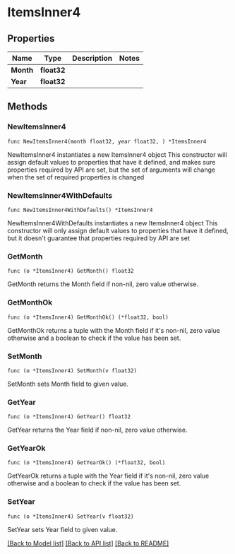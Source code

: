# ItemsInner4

## Properties

Name | Type | Description | Notes
------------ | ------------- | ------------- | -------------
**Month** | **float32** |  | 
**Year** | **float32** |  | 

## Methods

### NewItemsInner4

`func NewItemsInner4(month float32, year float32, ) *ItemsInner4`

NewItemsInner4 instantiates a new ItemsInner4 object
This constructor will assign default values to properties that have it defined,
and makes sure properties required by API are set, but the set of arguments
will change when the set of required properties is changed

### NewItemsInner4WithDefaults

`func NewItemsInner4WithDefaults() *ItemsInner4`

NewItemsInner4WithDefaults instantiates a new ItemsInner4 object
This constructor will only assign default values to properties that have it defined,
but it doesn't guarantee that properties required by API are set

### GetMonth

`func (o *ItemsInner4) GetMonth() float32`

GetMonth returns the Month field if non-nil, zero value otherwise.

### GetMonthOk

`func (o *ItemsInner4) GetMonthOk() (*float32, bool)`

GetMonthOk returns a tuple with the Month field if it's non-nil, zero value otherwise
and a boolean to check if the value has been set.

### SetMonth

`func (o *ItemsInner4) SetMonth(v float32)`

SetMonth sets Month field to given value.


### GetYear

`func (o *ItemsInner4) GetYear() float32`

GetYear returns the Year field if non-nil, zero value otherwise.

### GetYearOk

`func (o *ItemsInner4) GetYearOk() (*float32, bool)`

GetYearOk returns a tuple with the Year field if it's non-nil, zero value otherwise
and a boolean to check if the value has been set.

### SetYear

`func (o *ItemsInner4) SetYear(v float32)`

SetYear sets Year field to given value.



[[Back to Model list]](../README.md#documentation-for-models) [[Back to API list]](../README.md#documentation-for-api-endpoints) [[Back to README]](../README.md)


